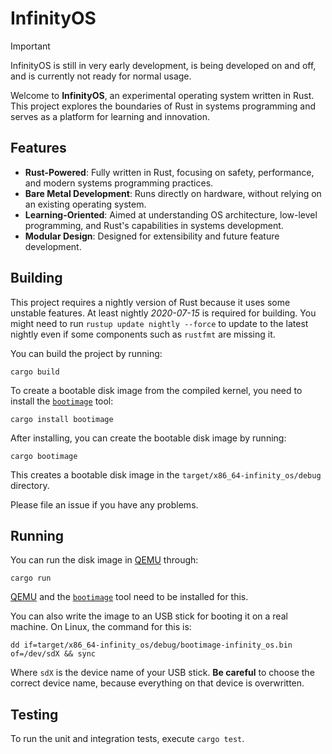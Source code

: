 # **InfinityOS**

>[!IMPORTANT]
>InfinityOS is still in very early development, is being developed on and off, and is currently not ready for normal usage.

Welcome to **InfinityOS**, an experimental operating system written in Rust. This project explores the boundaries of Rust in systems programming and serves as a platform for learning and innovation.

## **Features**
- **Rust-Powered**: Fully written in Rust, focusing on safety, performance, and modern systems programming practices.
- **Bare Metal Development**: Runs directly on hardware, without relying on an existing operating system.
- **Learning-Oriented**: Aimed at understanding OS architecture, low-level programming, and Rust's capabilities in systems development.
- **Modular Design**: Designed for extensibility and future feature development.

## Building

This project requires a nightly version of Rust because it uses some unstable features. At least nightly _2020-07-15_ is required for building. You might need to run `rustup update nightly --force` to update to the latest nightly even if some components such as `rustfmt` are missing it.

You can build the project by running:

```
cargo build
```

To create a bootable disk image from the compiled kernel, you need to install the [`bootimage`] tool:

[`bootimage`]: https://github.com/rust-osdev/bootimage

```
cargo install bootimage
```

After installing, you can create the bootable disk image by running:

```
cargo bootimage
```

This creates a bootable disk image in the `target/x86_64-infinity_os/debug` directory.

Please file an issue if you have any problems.

## Running

You can run the disk image in [QEMU] through:

[QEMU]: https://www.qemu.org/

```
cargo run
```

[QEMU] and the [`bootimage`] tool need to be installed for this.

You can also write the image to an USB stick for booting it on a real machine. On Linux, the command for this is:

```
dd if=target/x86_64-infinity_os/debug/bootimage-infinity_os.bin of=/dev/sdX && sync
```

Where `sdX` is the device name of your USB stick. **Be careful** to choose the correct device name, because everything on that device is overwritten.

## Testing

To run the unit and integration tests, execute `cargo test`.
